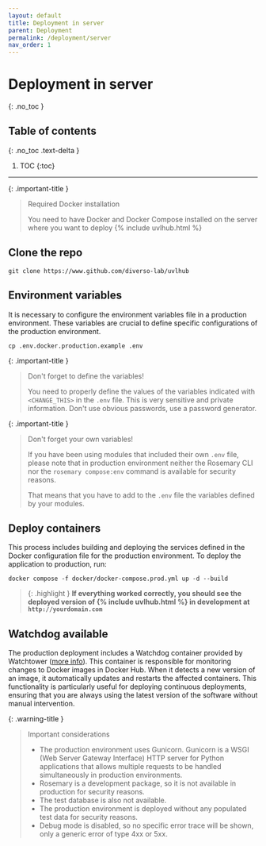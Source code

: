 ```yaml
---
layout: default
title: Deployment in server
parent: Deployment
permalink: /deployment/server
nav_order: 1
---
```


# Deployment in server
{: .no_toc }

## Table of contents
{: .no_toc .text-delta }

1. TOC
{:toc}

---

{: .important-title }
> <i class="fa-brands fa-docker"></i> Required Docker installation
>
> You need to have Docker and Docker Compose installed on the server where you want to deploy {% include uvlhub.html %} 

## Clone the repo

```
git clone https://www.github.com/diverso-lab/uvlhub
```

## Environment variables

It is necessary to configure the environment variables file in a production environment. These variables are crucial to define specific configurations of the production environment.

```
cp .env.docker.production.example .env
```

{: .important-title }
> <i class="fa-solid fa-triangle-exclamation"></i> Don't forget to define the variables!
>
> You need to properly define the values of the variables indicated with `<CHANGE_THIS>` in the `.env` file. This is very sensitive and private information. Don't use obvious passwords, use a password generator.

{: .important-title }
> <i class="fa-solid fa-triangle-exclamation"></i> Don't forget your own variables!
>
> If you have been using modules that included their own `.env` file, please note that in production environment neither the Rosemary CLI nor the `rosemary compose:env` command is available for security reasons.
> 
> That means that you have to add to the `.env` file the variables defined by your modules.

## Deploy containers

This process includes building and deploying the services defined in the Docker configuration file for the production environment. To deploy the application to production, run:

```
docker compose -f docker/docker-compose.prod.yml up -d --build
```

> {: .highlight }
  <i class="fa-solid fa-globe"></i> **If everything worked correctly, you should see the deployed version of {% include uvlhub.html %} in development at `http://yourdomain.com`**


## Watchdog available

The production deployment includes a Watchdog container provided by Watchtower ([more info](https://hub.docker.com/r/containrrr/watchtower)). This container is responsible for monitoring changes to Docker images in Docker Hub. When it detects a new version of an image, it automatically updates and restarts the affected containers. This functionality is particularly useful for deploying continuous deployments, ensuring that you are always using the latest version of the software without manual intervention.

{: .warning-title }
> <i class="fa-solid fa-server"></i> Important considerations
>
> - The production environment uses Gunicorn. Gunicorn is a WSGI (Web Server Gateway Interface) HTTP server for Python applications that allows multiple requests to be handled simultaneously in production environments.
> - Rosemary is a development package, so it is not available in production for security reasons.
> - The test database is also not available.
> - The production environment is deployed without any populated test data for security reasons.
> - Debug mode is disabled, so no specific error trace will be shown, only a generic error of type 4xx or 5xx.
